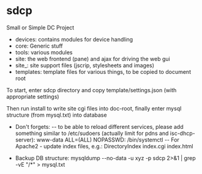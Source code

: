 # sdcp
Small or Simple DC Project

- devices: contains modules for device handling 
- core: Generic stuff
- tools: various modules 
- site: the web frontend (pane) and ajax for driving the web gui
- site_: site support files (jscrip, stylesheets and images)
- templates: template files for various things, to be copied to document root

To start, enter sdcp directory and copy template/settings.json (with appropriate settings)

Then run install to write site cgi files into doc-root, finally enter mysql structure (from mysql.txt) into database

- Don't forgets:
-- to be able to reload different services, please add something similar to /etc/sudoers (actually limit for pdns and isc-dhcp-server):
www-data ALL=(ALL) NOPASSWD: /bin/systemctl
-- For Apache2 - update index files, e.g.: DirectoryIndex index.cgi index.html

- Backup DB structure:
mysqldump --no-data -u xyz -p sdcp 2>&1 | grep -vE "\/\*" > mysql.txt

